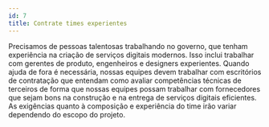 ```yaml
---
id: 7
title: Contrate times experientes
---
```


Precisamos de pessoas talentosas trabalhando no governo, que tenham experiência na criação de serviços digitais modernos. Isso inclui trabalhar com gerentes de produto, engenheiros e designers experientes. Quando ajuda de fora é necessária, nossas equipes devem trabalhar com escritórios de contratação que entendam como avaliar competências técnicas de terceiros de forma que nossas equipes possam trabalhar com fornecedores que sejam bons na construção e na entrega de serviços digitais eficientes. As exigências quanto à composição e experiência do time irão variar dependendo do escopo do projeto.

<!--
#### checklist
1. Member(s) of the team have experience building popular, high-traffic digital services
2. Member(s) of the team have experience designing mobile and web applications
3. Member(s) of the team have experience using automated testing frameworks
4. Member(s) of the team have experience with modern development and operations (DevOps) techniques such as continuous integration and continuous deployment
5. Member(s) of the team have experience securing digital services
6. A Federal contracting officer is on the internal team if a third party will be used for development work
7. A Federal budget officer is on the internal team or is a partner
8. The appropriate privacy, civil liberties, and/or legal advisor for the department or agency is a partner
-->